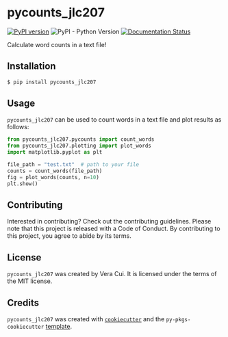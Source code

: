 # pycounts_jlc207
[![PyPI version](https://badge.fury.io/py/pycounts-jlc207.svg)](https://badge.fury.io/py/pycounts-jlc207)
![PyPI - Python Version](https://img.shields.io/pypi/pyversions/pycounts-jlc207)
[![Documentation Status](https://readthedocs.org/projects/pycounts-jlc207/badge/?version=latest)](https://pycounts-jlc207.readthedocs.io/en/latest/?badge=latest)

Calculate word counts in a text file!

## Installation

```bash
$ pip install pycounts_jlc207
```

## Usage
`pycounts_jlc207` can be used to count words in a text file and plot results
as follows:

```python
from pycounts_jlc207.pycounts import count_words
from pycounts_jlc207.plotting import plot_words
import matplotlib.pyplot as plt

file_path = "test.txt"  # path to your file
counts = count_words(file_path)
fig = plot_words(counts, n=10)
plt.show()
```

## Contributing

Interested in contributing? Check out the contributing guidelines. Please note that this project is released with a Code of Conduct. By contributing to this project, you agree to abide by its terms.

## License

`pycounts_jlc207` was created by Vera Cui. It is licensed under the terms of the MIT license.

## Credits

`pycounts_jlc207` was created with [`cookiecutter`](https://cookiecutter.readthedocs.io/en/latest/) and the `py-pkgs-cookiecutter` [template](https://github.com/py-pkgs/py-pkgs-cookiecutter).

